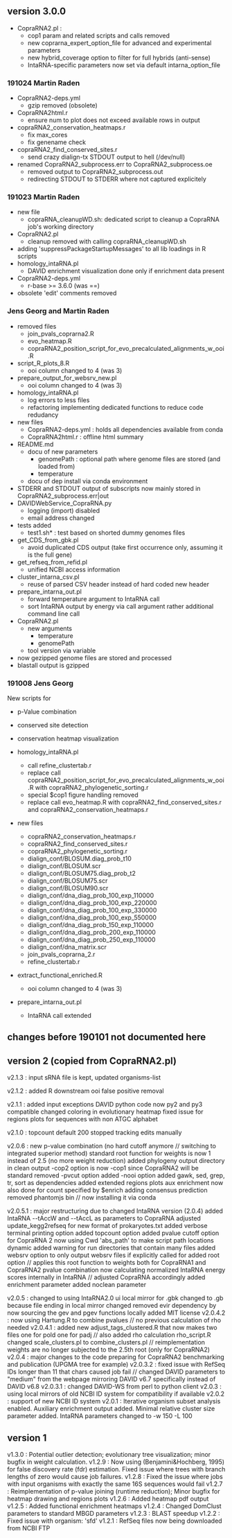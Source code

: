 
## version 3.0.0

- CopraRNA2.pl :
  - cop1 param and related scripts and calls removed
  - new coprarna_expert_option_file for advanced and experimental parameters
  - new hybrid_coverage option to filter for full hybrids (anti-sense)
  - IntaRNA-specific parameters now set via default intarna_option_file
  

### 191024 Martin Raden

- CopraRNA2-deps.yml
  - gzip removed (obsolete)
- CopraRNA2html.r
  - ensure num to plot does not exceed available rows in output
- copraRNA2_conservation_heatmaps.r
  - fix max_cores 
  - fix genename check
- copraRNA2_find_conserved_sites.r
  - send crazy dialign-tx STDOUT output to hell (/dev/null)
- renamed CopraRNA2_subprocess.err to CopraRNA2_subprocess.oe
  - removed output to CopraRNA2_subprocess.out 
  - redirecting STDOUT to STDERR where not captured explicitely

### 191023 Martin Raden

- new file 
  - copraRNA_cleanupWD.sh: dedicated script to cleanup a CopraRNA job's working directory
- CopraRNA2.pl
  - cleanup removed with calling copraRNA_cleanupWD.sh
- adding 'suppressPackageStartupMessages' to all lib loadings in R scripts
- homology_intaRNA.pl
  - DAVID enrichment visualization done only if enrichment data present
- CopraRNA2-deps.yml
  - r-base >= 3.6.0 (was ==)
- obsolete 'edit' comments removed

### Jens Georg and Martin Raden

- removed files
  - join_pvals_coprarna2.R 
  - evo_heatmap.R 
  - copraRNA2_position_script_for_evo_precalculated_alignments_w_ooi.R 
- script_R_plots_8.R
  - ooi column changed to 4 (was 3)
- prepare_output_for_websrv_new.pl 
  - ooi column changed to 4 (was 3)
- homology_intaRNA.pl 
  - log errors to less files
  - refactoring implementing dedicated functions to reduce code redudancy 
- new files
  - CopraRNA2-deps.yml : holds all dependencies available from conda
  - CopraRNA2html.r : offline html summary
- README.md 
  - docu of new parameters
    - genomePath : optional path where genome files are stored (and loaded from)
    - temperature
  - docu of dep install via conda environment
- STDERR and STDOUT output of subscripts now mainly stored in CopraRNA2_subprocess.err|out
- DAVIDWebService_CopraRNA.py 
  - logging (import) disabled
  - email address changed
- tests added
  - test1.sh* : test based on shorted dummy genomes files
- get_CDS_from_gbk.pl 
  - avoid duplicated CDS output (take first occurrence only, assuming it is the full gene)
- get_refseq_from_refid.pl 
  - unified NCBI access information
- cluster_intarna_csv.pl 
  - reuse of parsed CSV header instead of hard coded new header
- prepare_intarna_out.pl 
  - forward temperature argument to IntaRNA call
  - sort IntaRNA output by energy via call argument rather additional command line call
- CopraRNA2.pl
  - new arguments
    - temperature
    - genomePath
  - tool version via variable
- now gezipped genome files are stored and processed
- blastall output is gzipped

### 191008 Jens Georg

New scripts for
- p-Value combination
- conserved site detection
- conservation heatmap visualization

- homology_intaRNA.pl 
  - call refine_clustertab.r
  - replace call copraRNA2_position_script_for_evo_precalculated_alignments_w_ooi.R with copraRNA2_phylogenetic_sorting.r 
  - special $cop1 figure handling removed
  - replace call evo_heatmap.R with copraRNA2_find_conserved_sites.r and copraRNA2_conservation_heatmaps.r
- new files
  - copraRNA2_conservation_heatmaps.r 
  - copraRNA2_find_conserved_sites.r 
  - copraRNA2_phylogenetic_sorting.r 
  - dialign_conf/BLOSUM.diag_prob_t10 
  - dialign_conf/BLOSUM.scr 
  - dialign_conf/BLOSUM75.diag_prob_t2 
  - dialign_conf/BLOSUM75.scr 
  - dialign_conf/BLOSUM90.scr 
  - dialign_conf/dna_diag_prob_100_exp_110000 
  - dialign_conf/dna_diag_prob_100_exp_220000 
  - dialign_conf/dna_diag_prob_100_exp_330000 
  - dialign_conf/dna_diag_prob_100_exp_550000 
  - dialign_conf/dna_diag_prob_150_exp_110000 
  - dialign_conf/dna_diag_prob_200_exp_110000 
  - dialign_conf/dna_diag_prob_250_exp_110000 
  - dialign_conf/dna_matrix.scr 
  - join_pvals_coprarna_2.r 
  - refine_clustertab.r 
- extract_functional_enriched.R 
  - ooi column changed to 4 (was 3)
- prepare_intarna_out.pl 
  - IntaRNA call extended

## changes before 190101 not documented here


## version 2 (copied from CopraRNA2.pl)


v2.1.3   : input sRNA file is kept, updated organisms-list

v2.1.2   : added R downstream ooi false positive removal

v2.1.1   : added input exceptions
           DAVID python code now py2 and py3 compatible
           changed coloring in evolutionary heatmap
           fixed issue for regions plots for sequences with non ATGC alphabet

v2.1.0   : topcount default 200
           stopped tracking edits manually

v2.0.6   : new p-value combination (no hard cutoff anymore // switching to integrated superior method) 
           standard root function for weights is now 1 instead of 2.5 (no more weight reduction)
           added phylogeny output directory in clean output
           -cop2 option is now -cop1 since CopraRNA2 will be standard
           removed -pvcut option
           added -nooi option
           added gawk, sed, grep, tr, sort as dependencies
           added extended regions plots
           aux enrichment now also done for count specified by $enrich
           adding consensus prediction
           removed phantomjs bin // now installing it via conda

v2.0.5.1 : major restructuring due to changed IntaRNA version (2.0.4)
           added IntaRNA --tAccW and --tAccL as parameters to CopraRNA 
           adjusted update_kegg2refseq for new format of prokaryotes.txt
           added verbose terminal printing option
           added topcount option
           added pvalue cutoff option for CopraRNA 2
           now using Cwd 'abs_path' to make script path locations dynamic
           added warning for run directories that contain many files
           added websrv option to only output websrv files if explicitly called for
           added root option // applies this root function to weights both for CopraRNA1 and CopraRNA2 pvalue combination
           now calculating normalized IntaRNA energy scores internally in IntaRNA // adjusted CopraRNA accordingly
           added enrichment parameter 
           added noclean parameter

v2.0.5   : changed to using IntaRNA2.0 ui
           local mirror for .gbk changed to .gb because file ending in local mirror changed
           removed evir dependency by now sourcing the gev and pgev functions locally
           added MIT license
v2.0.4.2 : now using Hartung.R to combine pvalues // no previous calculation of rho needed
v2.0.4.1 : added new adjust_tags_clustered.R that now makes two files one for pold one for padj // also added rho calculation rho_script.R
           changed scale_clusters.pl to combine_clusters.pl // reimplementation
           weights are no longer subjected to the 2.5th root (only for CopraRNA2)
v2.0.4   : major changes to the code preparing for CopraRNA2 benchmarking and publication (UPGMA tree for example)
v2.0.3.2 : fixed issue with RefSeq IDs longer than 11 that chars caused job fail // changed DAVID parameters to "medium" from the webpage
           mirroring DAVID v6.7 specifically instead of DAVID v6.8
v2.0.3.1 : changed DAVID-WS from perl to python client
v2.0.3   : using local mirrors of old NCBI ID system for compatibility if available
v2.0.2   : support of new NCBI ID system
v2.0.1   : Iterative organism subset analysis enabled. Auxiliary enrichment output added. Minimal relative cluster size parameter added. IntaRNA parameters changed to -w 150 -L 100

## version 1

v1.3.0   : Potential outlier detection; evolutionary tree visualization; minor bugfix in weight calculation.
v1.2.9   : Now using (Benjamini&Hochberg, 1995) for false discovery rate (fdr) estimation. Fixed issue where trees with branch lengths of zero would cause job failures.
v1.2.8   : Fixed the issue where jobs with input organisms with exactly the same 16S sequences would fail
v1.2.7   : Reimplementation of p-value joining (runtime reduction); Minor bugfix for heatmap drawing and regions plots
v1.2.6   : Added heatmap pdf output
v1.2.5   : Added functional enrichment heatmaps
v1.2.4   : Changed DomClust parameters to standard MBGD parameters
v1.2.3   : BLAST speedup
v1.2.2   : Fixed issue with organism: 'sfd'
v1.2.1   : RefSeq files now being downloaded from NCBI FTP
